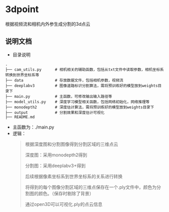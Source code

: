 # 3dpoint
根据视频流和相机内外参生成分割的3d点云


## 说明文档

- 目录说明
```shell
.
├── cam_utils.py      # 相机相关的辅助函数，包括从txt文件中读取参数，相机坐标系转换到世界坐标系等
├── data              # 存放数据文件，包括相机参数，视频流
├── deeplabv3         # 图像道路标识分割算法，需将预训练好的模型放到weights目录下
├── main.py           # 主函数，可修改输出输入路径等
├── model_utils.py    # 深度学习模型相关函数，包括网络初始化，网络推理等
├── monodepth2        # 深度估计算法，需将预训练好的模型放到weights目录下
├── output            # 分割效果和深度估计可视化
├── README.md
```
- 主函数为：./main.py
- 逻辑：
  > 根据深度图和分割图像得到分割区域的三维点云
  > 
  > 深度图：采用monodepth2得到
  > 
  > 分割图：采用deeplabv3+得到
  > 
  > 后续根据像素坐标系到世界坐标系的关系进行转换
  > 
  > 将得到的每个图像分割区域的三维点保存在一个.ply文件中，颜色为分割图的颜色。（保存时剔除了背景）
  > 
  > 通过open3D可以可视化.ply的点云信息
